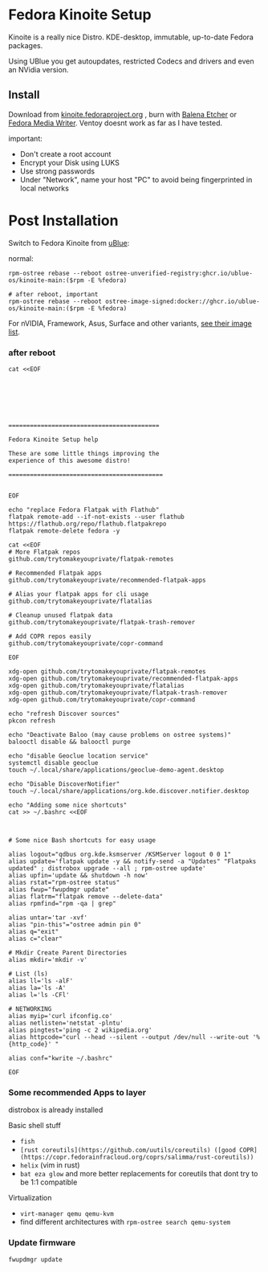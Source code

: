 # Fedora Kinoite Setup

Kinoite is a really nice Distro. KDE-desktop, immutable, up-to-date Fedora packages.

Using UBlue you get autoupdates, restricted Codecs and drivers and even an NVidia version.

## Install

Download from [kinoite.fedoraproject.org](kinoite.fedoraproject.org) , burn with [Balena Etcher](https://etcher.balena.io/#download-etcher) or [Fedora Media Writer](https://flathub.org/apps/org.fedoraproject.MediaWriter). Ventoy doesnt work as far as I have tested.

important:

- Don't create a root account
- Encrypt your Disk using LUKS
- Use strong passwords
- Under "Network", name your host "PC" to avoid being fingerprinted in local networks


# Post Installation

Switch to Fedora Kinoite from [uBlue](https://universal-blue.org): 

normal:
```
rpm-ostree rebase --reboot ostree-unverified-registry:ghcr.io/ublue-os/kinoite-main:($rpm -E %fedora)

# after reboot, important
rpm-ostree rebase --reboot ostree-image-signed:docker://ghcr.io/ublue-os/kinoite-main:($rpm -E %fedora)
```

For nVIDIA, Framework, Asus, Surface and other variants, [see their image list](https://github.com/orgs/ublue-os/packages).

### after reboot

```
cat <<EOF







==========================================

Fedora Kinoite Setup help

These are some little things improving the
experience of this awesome distro!

===========================================


EOF

echo "replace Fedora Flatpak with Flathub"
flatpak remote-add --if-not-exists --user flathub https://flathub.org/repo/flathub.flatpakrepo
flatpak remote-delete fedora -y

cat <<EOF
# More Flatpak repos
github.com/trytomakeyouprivate/flatpak-remotes

# Recommended Flatpak apps
github.com/trytomakeyouprivate/recommended-flatpak-apps

# Alias your flatpak apps for cli usage
github.com/trytomakeyouprivate/flatalias

# Cleanup unused flatpak data
github.com/trytomakeyouprivate/flatpak-trash-remover

# Add COPR repos easily
github.com/trytomakeyouprivate/copr-command

EOF

xdg-open github.com/trytomakeyouprivate/flatpak-remotes
xdg-open github.com/trytomakeyouprivate/recommended-flatpak-apps
xdg-open github.com/trytomakeyouprivate/flatalias
xdg-open github.com/trytomakeyouprivate/flatpak-trash-remover
xdg-open github.com/trytomakeyouprivate/copr-command

echo "refresh Discover sources"
pkcon refresh

echo "Deactivate Baloo (may cause problems on ostree systems)"
balooctl disable && balooctl purge

echo "disable Geoclue location service"
systemctl disable geoclue
touch ~/.local/share/applications/geoclue-demo-agent.desktop

echo "Disable DiscoverNotifier"
touch ~/.local/share/applications/org.kde.discover.notifier.desktop

echo "Adding some nice shortcuts"
cat >> ~/.bashrc <<EOF



# Some nice Bash shortcuts for easy usage

alias logout="qdbus org.kde.ksmserver /KSMServer logout 0 0 1"
alias update='flatpak update -y && notify-send -a "Updates" "Flatpaks updated" ; distrobox upgrade --all ; rpm-ostree update'
alias upfin='update && shutdown -h now'
alias rstat="rpm-ostree status"
alias fwup="fwupdmgr update"
alias flatrm="flatpak remove --delete-data"
alias rpmfind="rpm -qa | grep"

alias untar='tar -xvf'
alias "pin-this"="ostree admin pin 0"
alias q="exit"
alias c="clear"

# Mkdir Create Parent Directories
alias mkdir='mkdir -v'

# List (ls)
alias ll='ls -alF'
alias la='ls -A'
alias l='ls -CFl'

# NETWORKING
alias myip='curl ifconfig.co'
alias netlisten='netstat -plntu'
alias pingtest='ping -c 2 wikipedia.org'
alias httpcode="curl --head --silent --output /dev/null --write-out '%{http_code}' "

alias conf="kwrite ~/.bashrc"

EOF
```

### Some recommended Apps to layer

distrobox is already installed

Basic shell stuff
- `fish`
- `[rust coreutils](https://github.com/uutils/coreutils) ([good COPR](https://copr.fedorainfracloud.org/coprs/salimma/rust-coreutils))`
- `helix` (vim in rust)
- `bat eza glow` and more better replacements for coreutils that dont try to be 1:1 compatible

Virtualization
- `virt-manager qemu qemu-kvm`
- find different architectures with `rpm-ostree search qemu-system`

### Update firmware

```
fwupdmgr update
```
